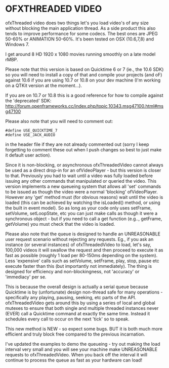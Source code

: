 OFXTHREADED VIDEO
=================

ofxThreaded video does two things let's you load video's of any size without blocking the main application thread. As a side product this also tends to improve performance for some codecs. The best ones are JPEG 50-60% or ANIMATION 50-60%. It's been tested on OSX (10.6,7,8) and Windows 7.

I get around 8 HD 1920 x 1080 movies running smoothly on a late model rMBP.

Please note that this version is based on Quicktime 6 or 7 (ie., the 10.6 SDK) so you will need to install a copy of that and compile your projects (and oF) against 10.6 if you are using 10.7 or 10.8 on your dev machine (I'm working on a QTKit version at the moment…).

If you are on 10.7 or 10.8 this is a good reference for how to compile against the 'deprecated' SDK: http://forum.openframeworks.cc/index.php/topic,10343.msg47100.html#msg47100

Please also note that you will need to comment out:

```
#define USE_QUICKTIME_7
#define USE_JACK_AUDIO
```

in the header file if they are not already commented out (sorry I keep forgetting to comment these out when I push changes so best to just make it default user action).

Since it is non-blocking, or asynchronous ofxThreadedVideo cannot always be used as a direct drop-in for an ofVideoPlayer - but this version is closer to that. Previously you had to wait until a video was fully loaded before issuing any other commands that manipulated or queried the video. This version implements a new queueing system that allows all 'set' commands to be issued as though the video were a normal 'blocking' ofVideoPlayer. However any 'get' method must (for obvious reasons) wait until the video is loaded (this can be achieved by watching the isLoaded() method, or using the built in event model). So as long as your code only uses setFrame, setVolume, setLoopState, etc you can just make calls as though it were a synchronous object - but if you need to call a get function (e.g.., getFrame, getVolume) you must check that the video is loaded.

Please also note that the queue is designed to handle an <irony>UNREASONABLE</irony> user request scenario without rejecting any requests. Eg., if you ask an instance (or several instances) of ofxThreadedVideo to load, let's say, 100,000 videos it will swallow the request and then proceed to execute it as fast as possible (roughly 1 load per 80-150ms depending on the system). Less 'expensive' calls such as setVolume, setFrame, play, stop, pause etc execute faster than this (but importantly not immediately). The thing is designed for efficiency and non-blockingness, not 'accuracy' or 'immediacy' per se.

This is because the overall design is actually a serial queue because Quicktime is by (unfortunate) design non-thread safe for many operations - specifically any playing, pausing, seeking, etc parts of the API. ofxThreadedVideo gets around this by using a series of local and global mutexes to ensure that both single and multiple threaded instances never (EVER) call a Quicktime command at exactly the same time. Instead it schedules every call to occur on the next 'tick' so to speak.

This new method is NEW - so expect some bugs. BUT it is both much more efficient and truly block free compared to the previous incarnation.

I've updated the examples to demo the queueing - try out making the load interval very small and you will see your machine make <irony>UNREASONABLE</irony> requests to ofxThreadedVideo. When you back off the interval it will continue to process the queue as fast as your hardware can load!